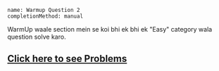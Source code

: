 ```ngMeta
name: Warmup Question 2
completionMethod: manual
```

WarmUp waale section mein se koi bhi ek bhi ek "Easy" category wala question solve karo.

## [Click here to see Problems](https://www.hackerrank.com/interview/interview-preparation-kit/warmup/challenges)
